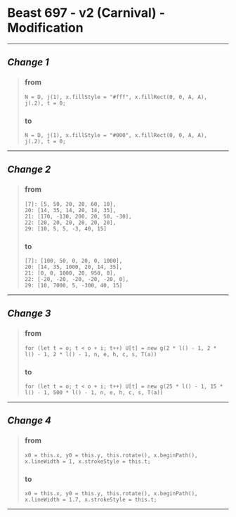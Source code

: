 # Beast 697 - v2 (Carnival) - Modification 

---

## *Change 1*

> ### from
> 
> ```
> N = D, j(1), x.fillStyle = "#fff", x.fillRect(0, 0, A, A), j(.2), t = 0;
> ```
> 
> ### to
> 
> ```
> N = D, j(1), x.fillStyle = "#000", x.fillRect(0, 0, A, A), j(.2), t = 0;
> ```

---

## *Change 2*

> ### from
> 
> ```
> [7]: [5, 50, 20, 20, 60, 10],
> 20: [14, 35, 14, 20, 14, 35],
> 21: [170, -130, 200, 20, 50, -30],
> 22: [20, 20, 20, 20, 20, 20],
> 29: [10, 5, 5, -3, 40, 15]
> ```
> 
> ### to
> 
> ```
> [7]: [100, 50, 0, 20, 0, 1000],
> 20: [14, 35, 1000, 20, 14, 35],
> 21: [0, 0, 1000, 20, 950, 0],
> 22: [-20, -20, -20, -20, -20, 0],
> 29: [10, 7000, 5, -300, 40, 15]
> ```

---

## *Change 3*

> ### from
> 
> ```
> for (let t = o; t < o + i; t++) U[t] = new g(2 * l() - 1, 2 * l() - 1, 2 * l() - 1, n, e, h, c, s, T(a))
> 
> ```
> 
> ### to
> 
> ```
> for (let t = o; t < o + i; t++) U[t] = new g(25 * l() - 1, 15 * l() - 1, 500 * l() - 1, n, e, h, c, s, T(a))
> 

---

## *Change 4*

>### from
>
>```
>x0 = this.x, y0 = this.y, this.rotate(), x.beginPath(), x.lineWidth = 1, x.strokeStyle = this.t;
>
>```
>
>### to
>
>```
>x0 = this.x, y0 = this.y, this.rotate(), x.beginPath(), x.lineWidth = 1.7, x.strokeStyle = this.t;
>```
---